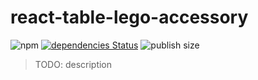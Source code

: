 # react-table-lego-accessory

![npm](https://img.shields.io/npm/v/react-table-lego-accessory)
[![dependencies Status](https://david-dm.org/homuler/react-table-lego/status.svg?path=packages/react-table-lego-accessory)](https://david-dm.org/homuler/react-table-lego?path=packages/react-table-lego-accessory)
![publish size](https://badgen.net/packagephobia/publish/react-table-lego-accessory)

> TODO: description
